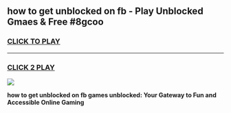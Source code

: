 
## how to get unblocked on fb - Play Unblocked Gmaes & Free #8gcoo
<h3>
<a href="https://news.freeplayer.one?title=how_to_get_unblocked_on_fb&ref=24F">CLICK TO PLAY</a></h3>
<hr>

<h3>
<a href="https://news.freeplayer.one?title=how_to_get_unblocked_on_fb&ref=24F">CLICK 2 PLAY</a>
  
</h3>

<a href="https://news.freeplayer.one?title=how_to_get_unblocked_on_fb&ref=24F/"><img src="https://clearcache.store/games.png"></a>


**how to get unblocked on fb games unblocked: Your Gateway to Fun and Accessible Online Gaming**
